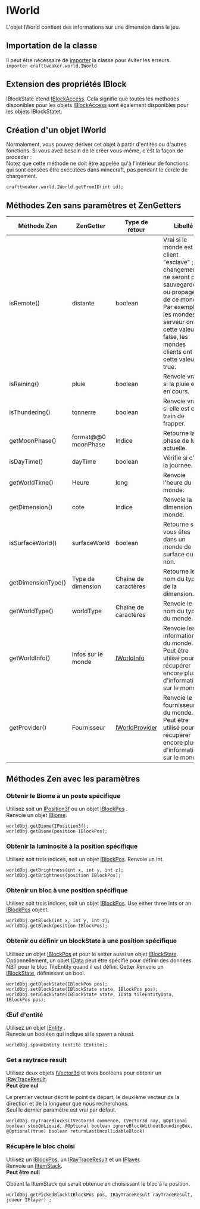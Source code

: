 # IWorld

L'objet IWorld contient des informations sur une dimension dans le jeu.

## Importation de la classe

Il peut être nécessaire de [importer](/AdvancedFunctions/Import/) la classe pour éviter les erreurs.  
`importer crafttweaker.world.IWorld`

## Extension des propriétés IBlock

IBlockState étend [IBlockAccess](/Vanilla/World/IBlockAccess/). Cela signifie que toutes les méthodes disponibles pour les objets [IBlockAccess](/Vanilla/World/IBlockAccess/) sont également disponibles pour les objets IBlockStatet.

## Création d'un objet IWorld

Normalement, vous pouvez dériver cet objet à partir d'entités ou d'autres fonctions. Si vous avez besoin de le créer vous-même, c'est la façon de procéder :  
Notez que cette méthode ne doit être appelée qu'à l'intérieur de fonctions qui sont censées être exécutées dans minecraft, pas pendant le cercle de chargement.

```zenscript
crafttweaker.world.IWorld.getFromID(int id);
```

## Méthodes Zen sans paramètres et ZenGetters

| Méthode Zen        | ZenGetter           | Type de retour                                   | Libellé                                                                                                                                                                                                             |
| ------------------ | ------------------- | ------------------------------------------------ | ------------------------------------------------------------------------------------------------------------------------------------------------------------------------------------------------------------------- |
| isRemote()         | distante            | boolean                                          | Vrai si le monde est un client "esclave" ; les changements ne seront pas sauvegardés ou propagés de ce monde. Par exemple, les mondes serveur ont cette valeur à false, les mondes clients ont cette valeur à true. |
| isRaining()        | pluie               | boolean                                          | Renvoie vrai si la pluie est en cours.                                                                                                                                                                              |
| isThundering()     | tonnerre            | boolean                                          | Renvoie vrai si elle est en train de frapper.                                                                                                                                                                       |
| getMoonPhase()     | format@@0 moonPhase | Indice                                           | Retourne la phase de lune actuelle.                                                                                                                                                                                 |
| isDayTime()        | dayTime             | boolean                                          | Vérifie si c'est la journée.                                                                                                                                                                                        |
| getWorldTime()     | Heure               | long                                             | Renvoie l'heure du monde.                                                                                                                                                                                           |
| getDimension()     | cote                | Indice                                           | Renvoie la dimension du monde.                                                                                                                                                                                      |
| isSurfaceWorld()   | surfaceWorld        | boolean                                          | Retourne si vous êtes dans un monde de surface ou non.                                                                                                                                                              |
| getDimensionType() | Type de dimension   | Chaîne de caractères                             | Retourne le nom du type de la dimension.                                                                                                                                                                            |
| getWorldType()     | worldType           | Chaîne de caractères                             | Renvoie le nom du type du monde.                                                                                                                                                                                    |
| getWorldInfo()     | Infos sur le monde  | [IWorldInfo](/Vanilla/World/IWorldInfo/)         | Renvoie les informations du monde. Peut être utilisé pour récupérer encore plus d'informations sur le monde.                                                                                                        |
| getProvider()      | Fournisseur         | [IWorldProvider](/Vanilla/World/IWorldProvider/) | Renvoie le fournisseur du monde. Peut être utilisé pour récupérer encore plus d'informations sur le monde.                                                                                                          |

## Méthodes Zen avec les paramètres

### Obtenir le Biome à un poste spécifique

Utilisez soit un [IPosition3f](/Vanilla/Utils/Position3f/) ou un objet [IBlockPos](/Vanilla/World/IBlockPos/) .  
Renvoie un objet [IBiome](/Vanilla/Biomes/IBiome/).

```zenscript
worldObj.getBiome(IPosition3f);
worldObj.getBiome(position IBlockPos);
```

### Obtenir la luminosité à la position spécifique

Utilisez soit trois indices, soit un objet [IBlockPos](/Vanilla/World/IBlockPos/). Renvoie un int.

```zenscript
worldObj.getBrightness(int x, int y, int z);
worldObj.getBrightness(position IBlockPos);
```

### Obtenir un bloc à une position spécifique

Utilisez soit trois indices, soit un objet [IBlockPos](/Vanilla/World/IBlockPos/). Use either three ints or an [IBlockPos](/Vanilla/World/IBlockPos/) object.

```zenscript
worldObj.getBlock(int x, int y, int z);
worldObj.getBlock(position IBlockPos);
```

### Obtenir ou définir un blockState à une position spécifique

Utilisez un objet [IBlockPos](/Vanilla/World/IBlockPos/) et pour le setter aussi un objet [IBlockState](/Vanilla/Blocks/IBlockState/). Optionnellement, un objet [IData](/Vanilla/Data/IData/) peut être spécifié pour définir des données NBT pour le bloc TileEntity quand il est défini. Getter Renvoie un [IBlockState](/Vanilla/Blocks/IBlockState/), définissant un bool.

```zenscript
worldObj.getBlockState(IBlockPos pos);
worldObj.setBlockState(IBlockState state, IBlockPos pos);
worldObj.setBlockState(IBlockState state, IData tileEntityData, IBlockPos pos);
```

### Œuf d'entité

Utilisez un objet [IEntity](/Vanilla/Entities/IEntity/) .  
Renvoie un booléen qui indique si le spawn a réussi.

```zenscript
worldObj.spawnEntity (entité IEntité);
```

### Get a raytrace result

Utilisez deux objets [IVector3d](/Vanilla/World/IVector3d/) et trois booléens pour obtenir un [IRayTraceResult](/Vanilla/World/IRayTraceResult/).  
**Peut être nul**

Le premier vecteur décrit le point de départ, le deuxième vecteur de la direction et de la longueur que nous recherchons.  
Seul le dernier paramètre est vrai par défaut.

```zenscript
worldObj.rayTraceBlocks(IVector3d commence, IVector3d ray, @Optional boolean stopOnLiquid, @Optional boolean ignoreBlockWithoutBoundingBox, @Optional(true) boolean returnLastUncollidableBlock)
```

### Récupère le bloc choisi

Utilisez un [IBlockPos](/Vanilla/World/IBlockPos/), un [IRayTraceResult](/Vanilla/World/IRayTraceResult/) et un [IPlayer](/Vanilla/Players/IPlayer/).  
Renvoie un [IItemStack](/Vanilla/Items/IItemStack/).  
**Peut être null**

Obtient la IItemStack qui serait obtenue en choisissant le bloc à la position.

```zenscript
worldObj.getPickedBlock(IBlockPos pos, IRayTraceResult rayTraceResult, joueur IPlayer) ;
```